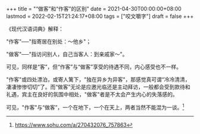 +++
title = "“做客”和“作客”的区别"
date = 2021-04-30T00:00:00+08:00
lastmod = 2022-02-15T21:24:17+08:00
tags = ["咬文嚼字"]
draft = false
+++

《现代汉语词典》解释：

"作客"──"指寄居在别处：～他乡"；

"做客"──"指访问别人，自己当客人：到亲戚家～"。

可见，同样是“客”，但“作客”与“做客”享受的待遇不同，内心感受也不一样。

"作客"或四处漂泊，或寄人篱下，"独在异乡为异客"，那感觉真可谓“冷冷清清，凄凄惨惨切切”了。而“做客”无论是应邀光临还是主动拜访，一般都会受到款待和礼遇，宾主在良好的氛围中相处，"做客"者是不太会产生内心的失落感的。

可见，"作客"与“做客”，一个在地下，一个在天上，两者当然不能混为一谈。[^fn:1]

[^fn:1]: <https://www.sohu.com/a/270432076_757863>

